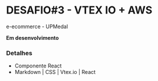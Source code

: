 # DESAFIO#3 - VTEX IO + AWS
e-ecommerce - UPMedal

**Em desenvolvimento**

### Detalhes
- Componente React
- Markdown | CSS | Vtex.io | React

